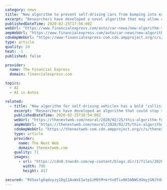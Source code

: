```yaml
---
category: news
title: "New algorithm to prevent self-driving cars from bumping into each other"
excerpt: "Researchers have developed a novel algorithm that may allow collision-free transportation in autonomous vehicles, an advance which they claim can help self-driving cars navigate each other without crashing, or causing traffic jams.The study, published in the journal IEEE Transactions on Robotics, tested the algorithm in a simulation of 1,024 ..."
publishedDateTime: 2020-02-25T17:56:00Z
webUrl: "https://www.financialexpress.com/auto/car-news/new-algorithm-to-prevent-self-driving-cars-from-bumping-into-each-other/1878897/"
ampWebUrl: "https://www.financialexpress.com/auto/car-news/new-algorithm-to-prevent-self-driving-cars-from-bumping-into-each-other/1878897/lite/"
cdnAmpWebUrl: "https://www-financialexpress-com.cdn.ampproject.org/c/s/www.financialexpress.com/auto/car-news/new-algorithm-to-prevent-self-driving-cars-from-bumping-into-each-other/1878897/lite/"
type: article
quality: 24
heat: -1
published: false

provider:
  name: The Financial Express
  domain: financialexpress.com

topics:
  - AI
  - AI in Autos

related:
  - title: "New algorithm for self-driving vehicles has a bold ‘collision-free guarantee’"
    excerpt: "Researchers have developed an algorithm that could stop self-driving vehicles from getting in crashes and traffic jams. The team from Northwestern University (NU) claims their invention is “the first decentralized algorithm with a collision-free, deadlock-free guarantee.” The algorithm divides the ground beneath the machines into a grid."
    publishedDateTime: 2020-02-25T18:54:00Z
    webUrl: "https://thenextweb.com/neural/2020/02/25/this-algorithm-for-self-driving-vehicles-comes-with-collision-free-guarantee/"
    ampWebUrl: "https://thenextweb.com/neural/2020/02/25/this-algorithm-for-self-driving-vehicles-comes-with-collision-free-guarantee/amp/"
    cdnAmpWebUrl: "https://thenextweb-com.cdn.ampproject.org/c/s/thenextweb.com/neural/2020/02/25/this-algorithm-for-self-driving-vehicles-comes-with-collision-free-guarantee/amp/"
    type: article
    provider:
      name: The Next Web
      domain: thenextweb.com
    quality: 71
    images:
      - url: "https://cdn0.tnwcdn.com/wp-content/blogs.dir/1/files/2020/02/Untitled-design-33-1-796x417.png"
        width: 796
        height: 417

secured: "RV5avlg6qdvyzy1Dg11AuWxE1wtp1zM9tM+krVx0TixNXSANWCdUmyjGNJYdoM31vUTEvtOURG5j3AbUdTn0Y7UTyzja3/1ap4wT3yQgSwXSy7XZik28y+NfIWqAuktC2DnHYZaT0u61flErih3Yt0XMwyf9CJh7UcrB6A7+88f2EAPrZ2mDIvZ35o3aEnI2Jz5NAtkccKWfitLk5ZDhkvuHg7+YlkIBXRRCv/a9OROy58DtlAXiHwMqUGg9uX7eUuVjLYfHJlX790qa7ZBYWSTBn3NU5fCT68vcCY3yxMbW6pRL0OR2nphMJoCdmvOz;EV/hdU/xr8bX9XYM8BjTFA=="
---
```


